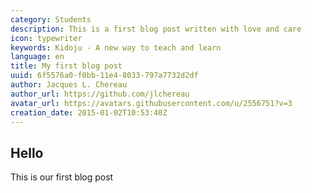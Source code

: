 ```yaml
---
category: Students
description: This is a first blog post written with love and care
icon: typewriter
keywords: Kidoju - A new way to teach and learn
language: en
title: My first blog post
uuid: 6f5576a0-f0bb-11e4-8033-797a7732d2df
author: Jacques L. Chereau
author_url: https://github.com/jlchereau
avatar_url: https://avatars.githubusercontent.com/u/2556751?v=3
creation_date: 2015-01-02T10:53:40Z
---
```

## Hello
This is our first blog post
